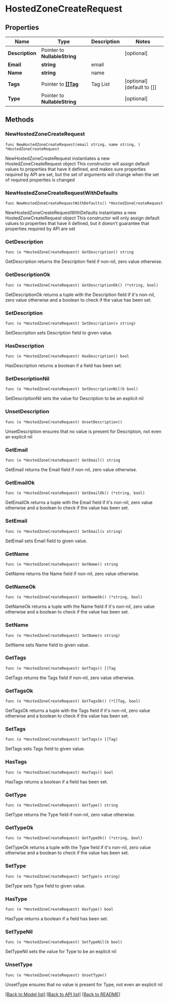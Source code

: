 # HostedZoneCreateRequest

## Properties

Name | Type | Description | Notes
------------ | ------------- | ------------- | -------------
**Description** | Pointer to **NullableString** |  | [optional] 
**Email** | **string** | email | 
**Name** | **string** | name | 
**Tags** | Pointer to [**[]Tag**](Tag.md) | Tag List | [optional] [default to []]
**Type** | Pointer to **NullableString** |  | [optional] 

## Methods

### NewHostedZoneCreateRequest

`func NewHostedZoneCreateRequest(email string, name string, ) *HostedZoneCreateRequest`

NewHostedZoneCreateRequest instantiates a new HostedZoneCreateRequest object
This constructor will assign default values to properties that have it defined,
and makes sure properties required by API are set, but the set of arguments
will change when the set of required properties is changed

### NewHostedZoneCreateRequestWithDefaults

`func NewHostedZoneCreateRequestWithDefaults() *HostedZoneCreateRequest`

NewHostedZoneCreateRequestWithDefaults instantiates a new HostedZoneCreateRequest object
This constructor will only assign default values to properties that have it defined,
but it doesn't guarantee that properties required by API are set

### GetDescription

`func (o *HostedZoneCreateRequest) GetDescription() string`

GetDescription returns the Description field if non-nil, zero value otherwise.

### GetDescriptionOk

`func (o *HostedZoneCreateRequest) GetDescriptionOk() (*string, bool)`

GetDescriptionOk returns a tuple with the Description field if it's non-nil, zero value otherwise
and a boolean to check if the value has been set.

### SetDescription

`func (o *HostedZoneCreateRequest) SetDescription(v string)`

SetDescription sets Description field to given value.

### HasDescription

`func (o *HostedZoneCreateRequest) HasDescription() bool`

HasDescription returns a boolean if a field has been set.

### SetDescriptionNil

`func (o *HostedZoneCreateRequest) SetDescriptionNil(b bool)`

 SetDescriptionNil sets the value for Description to be an explicit nil

### UnsetDescription
`func (o *HostedZoneCreateRequest) UnsetDescription()`

UnsetDescription ensures that no value is present for Description, not even an explicit nil
### GetEmail

`func (o *HostedZoneCreateRequest) GetEmail() string`

GetEmail returns the Email field if non-nil, zero value otherwise.

### GetEmailOk

`func (o *HostedZoneCreateRequest) GetEmailOk() (*string, bool)`

GetEmailOk returns a tuple with the Email field if it's non-nil, zero value otherwise
and a boolean to check if the value has been set.

### SetEmail

`func (o *HostedZoneCreateRequest) SetEmail(v string)`

SetEmail sets Email field to given value.


### GetName

`func (o *HostedZoneCreateRequest) GetName() string`

GetName returns the Name field if non-nil, zero value otherwise.

### GetNameOk

`func (o *HostedZoneCreateRequest) GetNameOk() (*string, bool)`

GetNameOk returns a tuple with the Name field if it's non-nil, zero value otherwise
and a boolean to check if the value has been set.

### SetName

`func (o *HostedZoneCreateRequest) SetName(v string)`

SetName sets Name field to given value.


### GetTags

`func (o *HostedZoneCreateRequest) GetTags() []Tag`

GetTags returns the Tags field if non-nil, zero value otherwise.

### GetTagsOk

`func (o *HostedZoneCreateRequest) GetTagsOk() (*[]Tag, bool)`

GetTagsOk returns a tuple with the Tags field if it's non-nil, zero value otherwise
and a boolean to check if the value has been set.

### SetTags

`func (o *HostedZoneCreateRequest) SetTags(v []Tag)`

SetTags sets Tags field to given value.

### HasTags

`func (o *HostedZoneCreateRequest) HasTags() bool`

HasTags returns a boolean if a field has been set.

### GetType

`func (o *HostedZoneCreateRequest) GetType() string`

GetType returns the Type field if non-nil, zero value otherwise.

### GetTypeOk

`func (o *HostedZoneCreateRequest) GetTypeOk() (*string, bool)`

GetTypeOk returns a tuple with the Type field if it's non-nil, zero value otherwise
and a boolean to check if the value has been set.

### SetType

`func (o *HostedZoneCreateRequest) SetType(v string)`

SetType sets Type field to given value.

### HasType

`func (o *HostedZoneCreateRequest) HasType() bool`

HasType returns a boolean if a field has been set.

### SetTypeNil

`func (o *HostedZoneCreateRequest) SetTypeNil(b bool)`

 SetTypeNil sets the value for Type to be an explicit nil

### UnsetType
`func (o *HostedZoneCreateRequest) UnsetType()`

UnsetType ensures that no value is present for Type, not even an explicit nil

[[Back to Model list]](../README.md#documentation-for-models) [[Back to API list]](../README.md#documentation-for-api-endpoints) [[Back to README]](../README.md)


